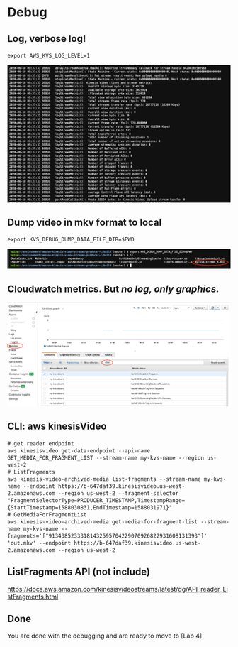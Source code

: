 # Debug

## Log, verbose log!

```
export AWS_KVS_LOG_LEVEL=1
```

![verbose](images/lab3/kvs-debug-verbose.png)



## Dump video in mkv format to local

```
export KVS_DEBUG_DUMP_DATA_FILE_DIR=$PWD
```
![dump video](images/lab3/kvs-debug-mkv.png)



## Cloudwatch metrics. But *no log, only graphics.*

![Cloudwatch](images/lab3/kvs-debug-cloudwatch.png)



## CLI: aws kinesisVideo

```
# get reader endpoint
aws kinesisvideo get-data-endpoint --api-name GET_MEDIA_FOR_FRAGMENT_LIST --stream-name my-kvs-name --region us-west-2
# ListFragments
aws kinesis-video-archived-media list-fragments --stream-name my-kvs-name --endpoint https://b-647daf39.kinesisvideo.us-west-2.amazonaws.com --region us-west-2 --fragment-selector "FragmentSelectorType=PRODUCER_TIMESTAMP,TimestampRange={StartTimestamp=1588030831,EndTimestamp=1588031971}"
# GetMediaForFragmentList
aws kinesis-video-archived-media get-media-for-fragment-list --stream-name my-kvs-name --fragments='["91343852333181432595704229070926822931608131393"]' 'out.mkv' --endpoint https://b-647daf39.kinesisvideo.us-west-2.amazonaws.com --region us-west-2
```



## ListFragments API (not include)

https://docs.aws.amazon.com/kinesisvideostreams/latest/dg/API_reader_ListFragments.html



## Done


You are done with the debugging and are ready to move to [Lab 4]